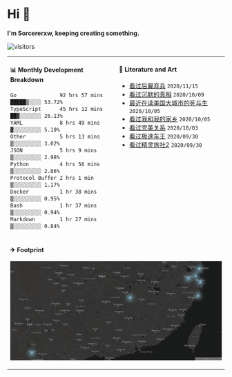 # Hi 👋

**I'm Sorcererxw, keeping creating something.**

![visitors](https://visitor-badge.glitch.me/badge?page_id=sorcererxw.sorcererx)

<table width="800px">
<tr>
<td valign="top" width="50%">

#### 📊 Monthly Development Breakdown

<!--START_SECTION:waka-->
```text
Go              92 hrs 57 mins █████▒░░░░ 53.72%
TypeScript      45 hrs 12 mins ██▓░░░░░░░ 26.13%
YAML            8 hrs 49 mins  ▓░░░░░░░░░ 5.10%
Other           5 hrs 13 mins  ▒░░░░░░░░░ 3.02%
JSON            5 hrs 9 mins   ▒░░░░░░░░░ 2.98%
Python          4 hrs 56 mins  ▒░░░░░░░░░ 2.86%
Protocol Buffer 2 hrs 1 min    ▒░░░░░░░░░ 1.17%
Docker          1 hr 38 mins   ▒░░░░░░░░░ 0.95%
Bash            1 hr 37 mins   ▒░░░░░░░░░ 0.94%
Markdown        1 hr 27 mins   ▒░░░░░░░░░ 0.84%
```
<!--END_SECTION:waka-->

<td valign="top" width="50%">

#### 💃 Literature and Art

<!--START_SECTION:douban-->
* [看过后翼弃兵](http://movie.douban.com/subject/32579283/) <code>2020/11/15</code>
* [看过沉默的真相](http://movie.douban.com/subject/33447642/) <code>2020/10/09</code>
* [最近在读美国大城市的死与生](https://book.douban.com/subject/34907883/) <code>2020/10/05</code>
* [看过我和我的家乡](http://movie.douban.com/subject/35051512/) <code>2020/10/05</code>
* [看过完美关系](http://movie.douban.com/subject/30221758/) <code>2020/10/03</code>
* [看过极速车王](http://movie.douban.com/subject/6538866/) <code>2020/09/30</code>
* [看过精灵旅社2](http://movie.douban.com/subject/21327493/) <code>2020/09/30</code>

<!--END_SECTION:douban-->

</td>
</tr>
<tr>
<td colspan="2">

#### ✈ Footprint

![footprint](./footprint.png)

</td>
</tr>
</table>


